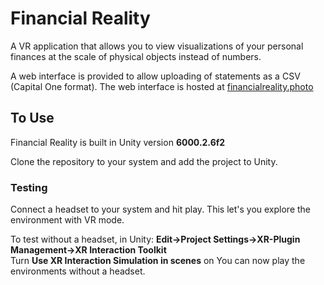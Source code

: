 # Financial Reality

A VR application that allows you to view visualizations of your personal finances
at the scale of physical objects instead of numbers.

A web interface is provided to allow uploading of statements as a CSV (Capital One format).
The web interface is hosted at [financialreality.photo](https://financialreality.photo)

## To Use
Financial Reality is built in Unity version **6000.2.6f2**

Clone the repository to your system and add the project to Unity. 

### Testing
Connect a headset to your system and hit play. This let's you explore the environment with VR mode.

To test without a headset, in Unity:
**Edit->Project Settings->XR-Plugin Management->XR Interaction Toolkit**  
Turn **Use XR Interaction Simulation in scenes** on
You can now play the environments without a headset.
